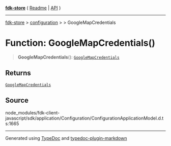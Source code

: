 [**fdk-store**](../../../README.md) ( [Readme](../../../README.md) \| [API](../../../API.md) )

---

[fdk-store](../../../API.md) > [configuration](../../README.md) > [<internal>](../README.md) > GoogleMapCredentials

# Function: GoogleMapCredentials()

> **GoogleMapCredentials**(): [`GoogleMapCredentials`](../type-aliases/type-alias.GoogleMapCredentials.md)

## Returns

[`GoogleMapCredentials`](../type-aliases/type-alias.GoogleMapCredentials.md)

## Source

node_modules/fdk-client-javascript/sdk/application/Configuration/ConfigurationApplicationModel.d.ts:1665

---

Generated using [TypeDoc](https://typedoc.org/) and [typedoc-plugin-markdown](https://www.npmjs.com/package/typedoc-plugin-markdown)
